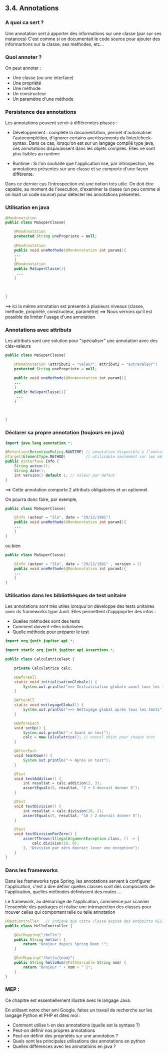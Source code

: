 ## 3.4. Annotations

### A quoi ca sert ?

Une annotation sert à apporter des informations sur une classe (par sur ses instances)
C'est comme si on documentait le code source pour ajouter des informartions sur la classe, ses méthodes, etc...

### Quoi annoter ?

On peut annoter : 
- Une classe (ou une interface)
- Une propriété
- Une méthode
- Un constructeur
- Un paramètre d'une méthode

### Persistence des annotations
Les annotations peuvent servir à différenntes phases :
- Développement : complète la documentation, permet d'automatiser l'autocomplétion, d'ignorer certains avertissements du linter/check-syntax. Dans ce cas, lorsqu'on est sur un langage compilé type java, ces annotations disparaissent dans les objets compilés. Elles ne sont plus lisibles au runtime

- Runtime : Si l'on souhaite que l'application lise, par introspection, les annotations présentes sur une classe et se comporte d'une façon différente.

Dans ce dernier cas l'introspection est une notion très utile.
On doit être capable, au moment de l'execution, d'examiner la classe (un peu comme si on lisait un code source) pour détecter les annotations présentes.

### Utilisation en java
```java
@MonAnnotation
public class MaSuperClasse{

	@MonAnnotation
	protected String unePropriete = null;
	
	@MonAnnotation
	public void uneMethode(@MonAnnotation int param1){
	...
	}
	@MonAnnotation
	public MaSuperClasse(){
	 ...
	}
	
	

}
```

==> Ici la même annotation est présente à plusieurs niveaux (classe, méthode, propriété, constructeur, paramètre)
==> Nous verrons qu'il est possible de limiter l'usage d'une annotation 

### Annotations avec attributs

Les attributs sont une solution pour "spécialiser" une annotation avec des clés-valeurs

```java
public class MaSuperClasse{

	@MonAnnotation (attribut1 = "valeur", attribut2 = "autreValeur")
	protected String unePropriete = null;
	
	public void uneMethode(@MonAnnotation int param1){
	...
	}
	public MaSuperClasse(){
	 ...
	}
	
	

}
```
### Déclarer sa propre annotation (toujours en java)

```java
import java.lang.annotation.*;

@Retention(RetentionPolicy.RUNTIME) // annotation disponible à l'exécution
@Target(ElementType.METHOD)         // utilisable seulement sur les méthodes
public @interface Info {
    String auteur();
    String date();
    int version() default 1; // valeur par défaut
}
```
==> Cette annotation comporte 2 attributs obligatoires et un optionnel.

On pourra donc faire, par exemple, 
```java
public class MaSuperClasse{

	@Info (auteur = "Slo", date = "29/12/1981")
	public void uneMethode(@MonAnnotation int param1){
	...
	}
}
```
ou bien 
```java
public class MaSuperClasse{

	@Info (auteur = "Slo", date = "29/12/1981" , version = 2)
	public void uneMethode(@MonAnnotation int param1){
	...
	}
}
```
### Utilisation dans les bibliothèques de test unitaire

Les annotations sont très utiles lorsquu'on développe des tests unitaires avec ds frameworks type Junit.
Elles permettent d'apppoprter des infos : 
- Quelles méthodes sont des tests
- Comment doivent-elles initialisées
- Quelle méthode pour préparer le test

```java
import org.junit.jupiter.api.*;

import static org.junit.jupiter.api.Assertions.*;

public class CalculatriceTest {

    private Calculatrice calc;

    @BeforeAll
    static void initialisationGlobale() {
        System.out.println("==> Initialisation globale avant tous les tests");
    }

    @AfterAll
    static void nettoyageGlobal() {
        System.out.println("==> Nettoyage global après tous les tests");
    }

    @BeforeEach
    void setUp() {
        System.out.println("-> Avant un test");
        calc = new Calculatrice(); // nouvel objet pour chaque test
    }

    @AfterEach
    void tearDown() {
        System.out.println("-> Après un test");
    }

    @Test
    void testAddition() {
        int resultat = calc.addition(2, 3);
        assertEquals(5, resultat, "2 + 3 devrait donner 5");
    }

    @Test
    void testDivision() {
        int resultat = calc.division(10, 2);
        assertEquals(5, resultat, "10 / 2 devrait donner 5");
    }

    @Test
    void testDivisionParZero() {
        assertThrows(IllegalArgumentException.class, () -> {
            calc.division(10, 0);
        }, "Division par zéro devrait lever une exception");
    }
}
```


### Dans les frameworks

Dans les frameworks type Spring, les annotations servent à configurer l'application, c'est à dire définir quelles classes sont des composants de l'application, quelles méthodes définissent des routes ...

Le framework, au démarrage de l'application, commence par scanner l'ensemble des packages et réalise une introspection des classes pour trouver celles qui comportent telle ou telle annotation

```java
@RestController   // indique que cette classe expose des endpoints REST
public class HelloController {

    @GetMapping("/hello")
    public String hello() {
        return "Bonjour depuis Spring Boot !";
    }

    @GetMapping("/hello/{nom}")
    public String helloNom(@PathVariable String nom) {
        return "Bonjour " + nom + " 👋";
    }
}
```


### MEP : 

Ce chapitre est essentiellement illustré avec le langage Java.

En utilisant notre cher ami Google, faites un travail de recherche sur les langage Python et PHP et dites moi : 

- Comment utilise t-on des annotations (quelle est la syntaxe ?)
- Peut-on définir nos propres annotations
- Peut-on définir des propriétés sur une annotation ?
- Quels sont les principales utilisations des annotations en python
- Quelles différences avec les annotations en java ?

